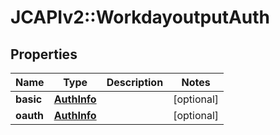 # JCAPIv2::WorkdayoutputAuth

## Properties
Name | Type | Description | Notes
------------ | ------------- | ------------- | -------------
**basic** | [**AuthInfo**](AuthInfo.md) |  | [optional] 
**oauth** | [**AuthInfo**](AuthInfo.md) |  | [optional] 

